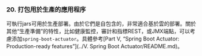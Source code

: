 ### 20. 打包用於生產的應用程序

可執行jars可用於生產部署。由於它們是自包含的，非常適合基於雲的部署。關於其他“生產準備”的特性，比如健康監控，審計和指標REST，或JMX端點，可以考慮添加`spring-boot-actuator`。具體參考[Part V, “Spring Boot Actuator: Production-ready features”](../V. Spring Boot Actuator/README.md)。
